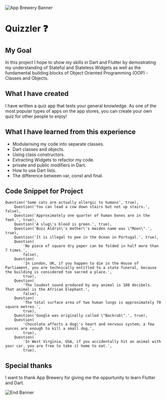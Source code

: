 ![App Brewery Banner](https://github.com/londonappbrewery/Images/blob/master/AppBreweryBanner.png)


# Quizzler ❓

## My Goal

In this project I hope to show my skills in Dart and Flutter by demostrating my understanding of Stateful and Stateless Widgets as well as the fundamental building blocks of Object Oriented Programming (OOP) - Classes and Objects. 


## What I have created

I have written a quiz app that tests your general knowledge. As one of the most popular types of apps on the app stores, you can create your own quiz for other people to enjoy!


## What I have learned from this experience

- Modularising my code into separate classes.
- Dart classes and objects.
- Using class constructors.
- Extracting Widgets to refactor my code.
- private and public modifiers in Dart.
- How to use Dart lists.
- The difference between var, const and final.

## Code Snippet for Project

```
Question('Some cats are actually allergic to humans', true),
    Question('You can lead a cow down stairs but not up stairs.', false),
    Question('Approximately one quarter of human bones are in the feet.', true),
    Question('A slug\'s blood is green.', true),
    Question('Buzz Aldrin\'s mother\'s maiden name was \"Moon\".', true),
    Question('It is illegal to pee in the Ocean in Portugal.', true),
    Question(
        'No piece of square dry paper can be folded in half more than 7 times.',
        false),
    Question(
        'In London, UK, if you happen to die in the House of Parliament, you are technically entitled to a state funeral, because the building is considered too sacred a place.',
        true),
    Question(
        'The loudest sound produced by any animal is 188 decibels. That animal is the African Elephant.',
        false),
    Question(
        'The total surface area of two human lungs is approximately 70 square metres.',
        true),
    Question('Google was originally called \"Backrub\".', true),
    Question(
        'Chocolate affects a dog\'s heart and nervous system; a few ounces are enough to kill a small dog.',
        true),
    Question(
        'In West Virginia, USA, if you accidentally hit an animal with your car, you are free to take it home to eat.',
        true),

```

## Special thanks
I want to thank App Brewery for giving me the oppurtunity to learn Flutter and Dart. 

![End Banner](https://github.com/londonappbrewery/Images/blob/master/readme-end-banner.png)
